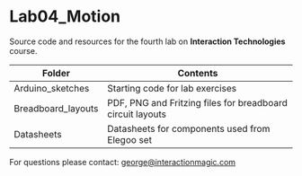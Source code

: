 # Lab04_Motion

Source code and resources for the fourth lab on **Interaction Technologies** course.

| Folder | Contents
| --- | --- |
| Arduino_sketches | Starting code for lab exercises |
| Breadboard_layouts | PDF, PNG and Fritzing files for breadboard circuit layouts |
| Datasheets | Datasheets for components used from Elegoo set |

For questions please contact: george@interactionmagic.com